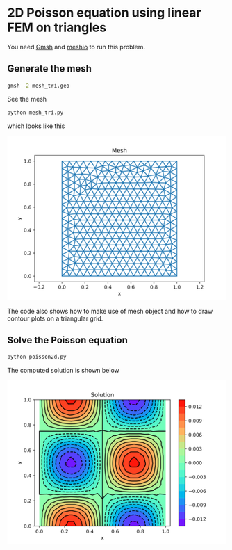 # 2D Poisson equation using linear FEM on triangles

You need [Gmsh](http://www.gmsh.info) and [meshio](https://github.com/nschloe/meshio) to run this problem.

## Generate the mesh

```bash
gmsh -2 mesh_tri.geo
```

See the mesh

```bash
python mesh_tri.py
```

which looks like this

<p align="center">
<img src="output/mesh.svg">
</p>

The code also shows how to make use of mesh object and how to draw contour plots on a triangular grid.

## Solve the Poisson equation

```bash
python poisson2d.py
```

The computed solution is shown below

<p align="center">
<img src="output/sol.svg">
</p>